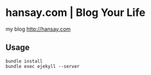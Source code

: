 hansay.com | Blog Your Life
===================

my blog <http://hansay.com>

Usage
-----

    bundle install
    bundle exec ejekyll --server
